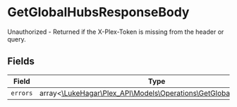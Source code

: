 # GetGlobalHubsResponseBody

Unauthorized - Returned if the X-Plex-Token is missing from the header or query.


## Fields

| Field                                                                                                              | Type                                                                                                               | Required                                                                                                           | Description                                                                                                        |
| ------------------------------------------------------------------------------------------------------------------ | ------------------------------------------------------------------------------------------------------------------ | ------------------------------------------------------------------------------------------------------------------ | ------------------------------------------------------------------------------------------------------------------ |
| `errors`                                                                                                           | array<[\LukeHagar\Plex_API\Models\Operations\GetGlobalHubsErrors](../../Models/Operations/GetGlobalHubsErrors.md)> | :heavy_minus_sign:                                                                                                 | N/A                                                                                                                |